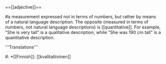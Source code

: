 ==[[adjective]]==

#a measurement expressed not in terms of numbers, but rather by means of a natural language description. The opposite (measured in terms of numbers, not natural language descriptions) is [[quantitative]]. For example, "She is very tall" is a qualitative description, while "She was 190 cm tall" is a quantitative description.

'''Translations'''

#: *[[Finnish]]: [[kvalitatiivinen]]